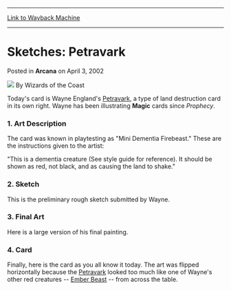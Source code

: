 
---
[Link to Wayback Machine](https://web.archive.org/web/20220628142823/https://magic.wizards.com/en/articles/archive/arcana/sketches-petravark-2002-04-03)

[_metadata_:author]:- "Wizards of the Coast"
[_metadata_:description]:- "Today's card is Wayne England's Petravark, a type of land destruction card in its own right. Wayne has been illustrating Magic cards since Prophecy.1. Art DescriptionThe card was known in playtesting as `Mini Dementia Firebeast.` These are the instructions given to the artist:`This is a dementia creature (See style guide for reference). It should be shown as red, not black,"
[_metadata_:generator]:- "Drupal 7 (http://drupal.org)"
[_metadata_:node]:- "607506"
[_metadata_:publish_date]:- "2002-04-03"
[_metadata_:source]:- "div-main-content"
[_metadata_:title]:- "Sketches: Petravark"
[_metadata_:wayback_capture_timestamp]:- "2022-06-28 14:28:23"
[_metadata_:wayback_raw_url]:- "https://web.archive.org/web/20220628142823id_/https://magic.wizards.com/en/articles/archive/arcana/sketches-petravark-2002-04-03"
[_metadata_:wayback_url]:- "https://magic.wizards.com/en/articles/archive/arcana/sketches-petravark-2002-04-03"
---


Sketches: Petravark
===================



 Posted in **Arcana**
 on April 3, 2002 






![](https://media.magic.wizards.com/styles/auth_small/public/images/person/wizards_author.jpg)
By Wizards of the Coast











Today's card is Wayne England's [Petravark](https://gatherer.wizards.com/Pages/Card/Details.aspx?name=Petravark), a type of land destruction card in its own right. Wayne has been illustrating **Magic** cards since *Prophecy*.

### 1. Art Description

The card was known in playtesting as "Mini Dementia Firebeast." These are the instructions given to the artist:

"This is a dementia creature (See style guide for reference). It should be shown as red, not black, and as causing the land to shake."

### 2. Sketch

This is the preliminary rough sketch submitted by Wayne.

### 3. Final Art

Here is a large version of his final painting.

### 4. Card

Finally, here is the card as you all know it today. The art was flipped horizontally because the [Petravark](https://gatherer.wizards.com/Pages/Card/Details.aspx?name=Petravark) looked too much like one of Wayne's other red creatures -- [Ember Beast](https://gatherer.wizards.com/Pages/Card/Details.aspx?name=Ember+Beast) -- from across the table.







